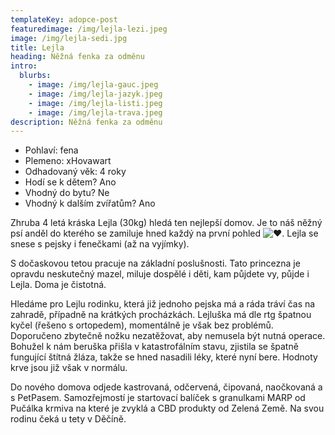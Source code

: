 ```yaml
---
templateKey: adopce-post
featuredimage: /img/lejla-lezi.jpeg
image: /img/lejla-sedi.jpg
title: Lejla
heading: Něžná fenka za odměnu
intro:
  blurbs:
    - image: /img/lejla-gauc.jpeg
    - image: /img/lejla-jazyk.jpeg
    - image: /img/lejla-listi.jpeg
    - image: /img/lejla-trava.jpeg
description: Něžná fenka za odměnu
---
```

* Pohlaví: fena
* Plemeno: xHovawart
* Odhadovaný věk: 4 roky
* Hodí se k dětem? Ano
* Vhodný do bytu? Ne
* Vhodný k dalším zvířatům? Ano

Zhruba 4 letá kráska Lejla (30kg) hledá ten nejlepší domov. Je to náš něžný psí anděl do kterého se zamiluje hned každý na první pohled ![❤️](https://static.xx.fbcdn.net/images/emoji.php/v9/t6c/1/16/2764.png). Lejla se snese s pejsky i fenečkami (až na vyjímky).

S dočaskovou tetou pracuje na základní poslušnosti. Tato princezna je opravdu neskutečný mazel, miluje dospělé i děti, kam půjdete vy, půjde i Lejla. Doma je čistotná.

Hledáme pro Lejlu rodinku, která již jednoho pejska má a ráda tráví čas na zahradě, případně na krátkých procházkách. Lejluška má dle rtg špatnou kyčel (řešeno s ortopedem), momentálně je však bez problémů. Doporučeno zbytečně nožku nezatěžovat, aby nemusela být nutná operace. Bohužel k nám beruška přišla v katastrofálním stavu, zjistila se špatně fungující štítná žláza, takže se hned nasadili léky, které nyní bere. Hodnoty krve jsou již však v normálu. 

Do nového domova odjede kastrovaná, odčervená, čipovaná, naočkovaná a s PetPasem. Samozřejmostí je startovací balíček s granulkami MARP od Pučálka krmiva na které je zvyklá a CBD produkty od Zelená Země. Na svou rodinu čeká u tety v Děčíně.